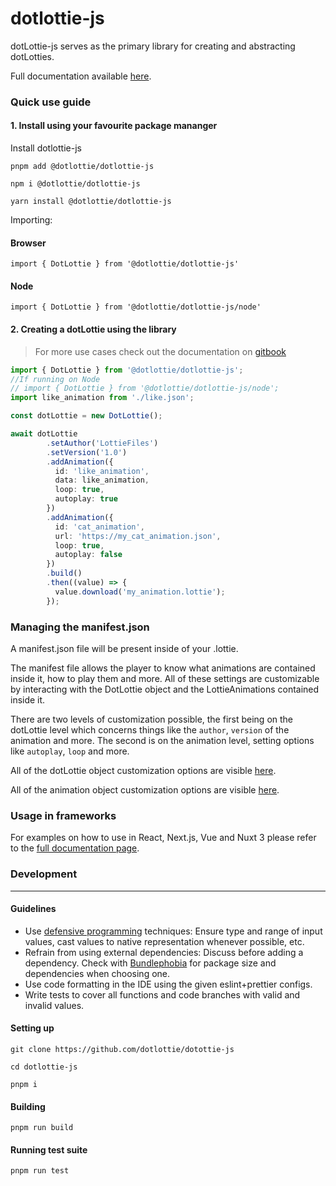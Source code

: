 # dotlottie-js

dotLottie-js serves as the primary library for creating and abstracting dotLotties.

Full documentation available [here](https://docs.lottiefiles.com/dotlottie-js-external/).

### Quick use guide

#### 1. Install using your favourite package mananger

Install dotlottie-js

```
pnpm add @dotlottie/dotlottie-js
```
```
npm i @dotlottie/dotlottie-js
```
```
yarn install @dotlottie/dotlottie-js
```

Importing:

#### Browser
```
import { DotLottie } from '@dotlottie/dotlottie-js'
```

#### Node
```
import { DotLottie } from '@dotlottie/dotlottie-js/node'
```


#### 2. Creating a dotLottie using the library

> For more use cases check out the documentation on [gitbook](https://docs.lottiefiles.com/dotlottie-js-external/)

```Typescript
import { DotLottie } from '@dotlottie/dotlottie-js';
//If running on Node
// import { DotLottie } from '@dotlottie/dotlottie-js/node';
import like_animation from './like.json';

const dotLottie = new DotLottie();

await dotLottie 
        .setAuthor('LottieFiles')
        .setVersion('1.0')
        .addAnimation({
          id: 'like_animation',
          data: like_animation,
          loop: true,
          autoplay: true
        })
        .addAnimation({
          id: 'cat_animation',
          url: 'https://my_cat_animation.json',
          loop: true,
          autoplay: false
        })
        .build()
        .then((value) => {
          value.download('my_animation.lottie');
        });
```

### Managing the manifest.json

A manifest.json file will be present inside of your .lottie.

The manifest file allows the player to know what animations are contained inside it, how to play them and more. All of these settings are customizable by interacting with the DotLottie object and the LottieAnimations contained inside it.

There are two levels of customization possible, the first being on the dotLottie level which concerns things like the ```author```, ```version``` of the animation and more. The second is on the animation level, setting options like ```autoplay```, ```loop``` and more.

All of the dotLottie object customization options are visible [here](https://app.gitbook.com/o/-MY5xai2gE1dn4A5MxPC/s/255RqgJTuWDILh0FJ2NK/documentation/dotlottie).

All of the animation object customization options are visible [here](https://app.gitbook.com/o/-MY5xai2gE1dn4A5MxPC/s/255RqgJTuWDILh0FJ2NK/documentation/lottieanimation).


### Usage in frameworks

For examples on how to use in React, Next.js, Vue and Nuxt 3 please refer to the [full documentation page]().


### Development

---

#### Guidelines

- Use [defensive programming](https://en.wikipedia.org/wiki/Defensive_programming) techniques: Ensure type and range of
  input values, cast values to native representation whenever possible, etc.
- Refrain from using external dependencies: Discuss before adding a dependency. Check with
  [Bundlephobia](https://bundlephobia.com/) for package size and dependencies when choosing one.
- Use code formatting in the IDE using the given eslint+prettier configs.
- Write tests to cover all functions and code branches with valid and invalid values.

#### Setting up

```
git clone https://github.com/dotlottie/dotottie-js

cd dotlottie-js

pnpm i
```

#### Building

```
pnpm run build
```

#### Running test suite

```
pnpm run test
```


